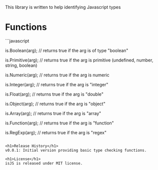 This library is written to help identifying Javascript types

<h1>Functions</h1>
```javascript

is.Boolean(arg); // returns true if the arg is of type "boolean"

is.Primitive(arg); // returns true if the arg is primitive (undefined, number, string, boolean)

is.Numeric(arg); // returns true if the arg is numeric

is.Integer(arg); // returns true if the arg is "integer"

is.Float(arg); // returns true if the arg is "double"

is.Object(arg); // returns true if the arg is "object"

is.Array(arg); // returns true if the arg is "array"

is.Function(arg); // returns true if the arg is "function"

is.RegExp(arg); // returns true if the arg is "regex"

```

<h1>Release History</h1>
v0.0.1: Initial version providing basic type checking functions.

<h1>License</h1>
isJS is released under MIT license.
